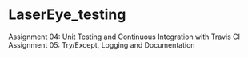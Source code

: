 # LaserEye_testing
Assignment 04: Unit Testing and Continuous Integration with Travis CI
Assignment 05: Try/Except, Logging and Documentation
